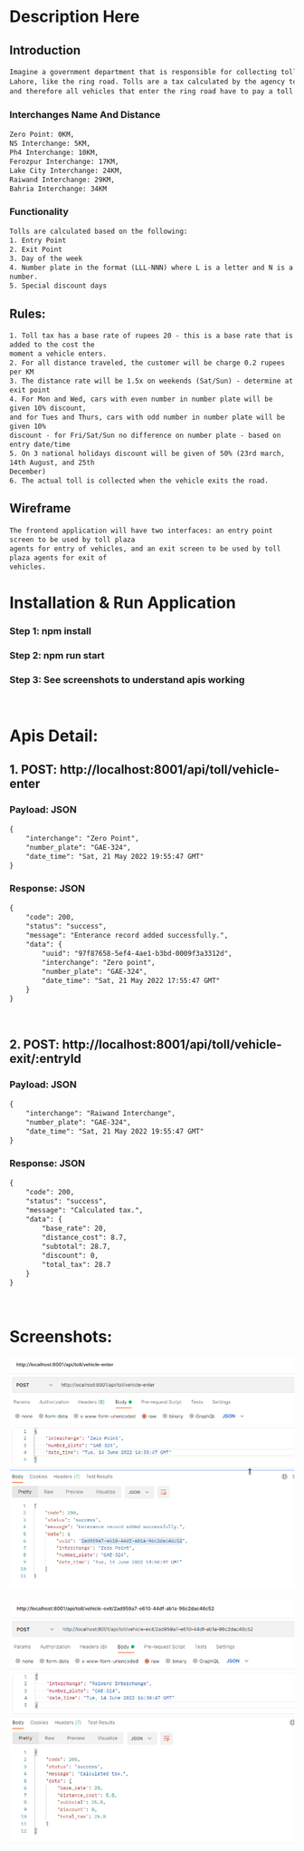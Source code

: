 # Description Here

## Introduction

```bash
Imagine a government department that is responsible for collecting tolls on a major road in
Lahore, like the ring road. Tolls are a tax calculated by the agency to keep the road maintained,
and therefore all vehicles that enter the ring road have to pay a toll tax.
```

### Interchanges Name And Distance
```
Zero Point: 0KM,
NS Interchange: 5KM,
Ph4 Interchange: 10KM,
Ferozpur Interchange: 17KM,
Lake City Interchange: 24KM,
Raiwand Interchange: 29KM,
Bahria Interchange: 34KM
```

### Functionality
```
Tolls are calculated based on the following:
1. Entry Point
2. Exit Point
3. Day of the week
4. Number plate in the format (LLL-NNN) where L is a letter and N is a number.
5. Special discount days
```

## Rules:
```
1. Toll tax has a base rate of rupees 20 - this is a base rate that is added to the cost the
moment a vehicle enters.
2. For all distance traveled, the customer will be charge 0.2 rupees per KM
3. The distance rate will be 1.5x on weekends (Sat/Sun) - determine at exit point
4. For Mon and Wed, cars with even number in number plate will be given 10% discount,
and for Tues and Thurs, cars with odd number in number plate will be given 10%
discount - for Fri/Sat/Sun no difference on number plate - based on entry date/time
5. On 3 national holidays discount will be given of 50% (23rd march, 14th August, and 25th
December)
6. The actual toll is collected when the vehicle exits the road.
```

## Wireframe
```
The frontend application will have two interfaces: an entry point screen to be used by toll plaza 
agents for entry of vehicles, and an exit screen to be used by toll plaza agents for exit of 
vehicles.

```

# Installation & Run Application 

### Step 1: npm install
### Step 2: npm run start
### Step 3: See screenshots to understand apis working

&nbsp;
&nbsp;
&nbsp;

# Apis Detail:

## 1. POST: http://localhost:8001/api/toll/vehicle-enter

### Payload: JSON
```
{
    "interchange": "Zero Point",
    "number_plate": "GAE-324",
    "date_time": "Sat, 21 May 2022 19:55:47 GMT"
}
```

### Response: JSON
```
{
    "code": 200,
    "status": "success",
    "message": "Enterance record added successfully.",
    "data": {
        "uuid": "97f87658-5ef4-4ae1-b3bd-0009f3a3312d",
        "interchange": "Zero point",
        "number_plate": "GAE-324",
        "date_time": "Sat, 21 May 2022 17:55:47 GMT"
    }
}
```
&nbsp;
&nbsp;
&nbsp;

## 2. POST: http://localhost:8001/api/toll/vehicle-exit/:entryId


### Payload: JSON
```
{
    "interchange": "Raiwand Interchange",
    "number_plate": "GAE-324",
    "date_time": "Sat, 21 May 2022 19:55:47 GMT"
}
```

### Response: JSON
```
{
    "code": 200,
    "status": "success",
    "message": "Calculated tax.",
    "data": {
        "base_rate": 20,
        "distance_cost": 8.7,
        "subtotal": 28.7,
        "discount": 0,
        "total_tax": 28.7
    }
}
```

&nbsp;
&nbsp;
&nbsp;

# Screenshots:
![ScreenShot](/screenshots/vehicle-enter.png)

![ScreenShot](/screenshots/vehicle-exit.png)
